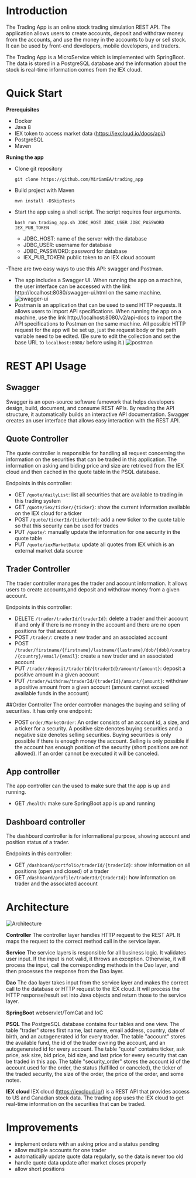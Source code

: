
# Introduction
The Trading App is an online stock trading simulation REST API.
The application allows users to create accounts, deposit and withdraw money from the accounts, and use the money in 
the accounts to buy or sell stock.
It can be used by front-end developers, mobile developers, and traders.

The Trading App is a MicroService which is implemented with SpringBoot.
The data is stored in a PostgreSQL database and the information about the stock is real-time information comes from the 
IEX cloud.

# Quick Start

**Prerequisites**
- Docker
- Java 8
- IEX token to access market data (https://iexcloud.io/docs/api/)
- PostgreSQL
- Maven

**Runing the app**
- Clone git repository
  ```
  git clone https://github.com/MiriamEA/trading_app
  ```
- Build project with Maven
  ```
  mvn install -DSkipTests
  ```
- Start the app using a shell script. The script requires four arguments.
  ```
  bash run_trading_app.sh JDBC_HOST JDBC_USER JDBC_PASSWORD IEX_PUB_TOKEN
  ```
  - JDBC_HOST: name of the server with the database
  - JDBC_USER: username for database
  - JDBC_PASSWORD: password for database
  - IEX_PUB_TOKEN: public token to an IEX cloud account

-There are two easy ways to use this API: swagger and Postman.
  - The app includes a Swagger UI. 
    When running the app on a machine, the user interface can be accessed with the link 
    http://localhost:8080/swagger-ui.html on the same machine.
    ![swagger-ui](https://github.com/MiriamEA/trading_app/blob/master/assets/Swagger-ui.JPG)
  - Postman is an application that can be used to send HTTP requests. 
    It allows users to import API specifications.
    When running the app on a machine, use the link http://localhost:8080/v2/api-docs to import the API 
    specifications to Postman on the same machine.
    All possible HTTP request for the app will be set up, just the request body or the path variable need to be edited.
    (Be sure to edit the collection and set the base URL to ```localhost:8080/``` before using it.)
    ![postman](https://github.com/MiriamEA/trading_app/blob/master/assets/Postman.JPG)

# REST API Usage
## Swagger
Swagger is an open-source software famework that helps developers design, build, document, and consume REST APIs.
By reading the API structure, it automatically builds an interactive API documentation.
Swagger creates an user interface that allows easy interaction with the REST API.

## Quote Controller
The quote controller is responsible for handling all request concerning the information on the securities that can be 
traded in this application.
The information on asking and biding price and size are retrieved from the IEX cloud and then cached in the quote table
 in the PSQL database.

Endpoints in this controller:
- GET `/quote/dailyList`: list all securities that are available to trading in this trading system
- GET `/quote/iex/ticker/{ticker}`: show the current information available on the IEX cloud for a ticker
- POST `/quote/tickerId/{tickerId}`: add a new ticker to the quote table so that this security can be used for trades
- PUT `/quote/`: manually update the information for one security in the quote table
- PUT `/quote/iexMarketData`: update all quotes from IEX which is an external market data source
  
## Trader Controller
The trader controller manages the trader and account information. It allows users to create accounts,and deposit and 
withdraw money from a given account.

Endpoints in this controller:
- DELETE `/trader/traderId/{traderId}`: delete a trader and their account if and only if there is no money in the 
account and there are no open positions for that account
- POST `/trader/`: create a new trader and an associated account
- POST `/trader/firstname/{firstname}/lastname/{lastname}/dob/{dob}/country/{country}/email/{email}`: create a new 
trader and an associated account
- PUT `/trader/deposit/traderId/{traderId}/amount/{amount}`: deposit a positive amount in a given account
- PUT `/trader/withdraw/traderId/{traderId}/amount/{amount}`: withdraw a positive amount from a given account (amount
 cannot exceed available funds in the account)

##Order Controller
The order controller manages the buying and selling of securities. It has only one endpoint:
- POST `order/MarketOrder`: An order consists of an account id, a size, and a ticker for a security.
A positive size denotes buying securities and a negative size denotes selling securities. 
Buying securities is only possible if there is enough money the account. 
Selling is only possible if the account has enough position of the security (short positions are not allowed).
If an order cannot be executed it will be canceled.

## App controller
The app controller can the used to make sure that the app is up and running.
- GET `/health`: make sure SpringBoot app is up and running

## Dashboard controller
The dashboard controller is for informational purpose, showing account and position status of a trader.

Endpoints in this controller:
- GET `/dashboard/portfolio/traderId/{traderId}`: show information on all positions (open and closed) of a trader
- GET `/dashboard/profile/traderId/{traderId}`: how information on trader and the associated account

# Architecture

![Architecture](https://github.com/MiriamEA/trading_app/blob/master/assets/TradingApp.svg)

**Controller**
The controller layer handles HTTP request to the REST API.
It maps the request to the correct method call in the service layer.

**Service**
The service layers is responsible for all business logic. It validates user input.
If the input is not valid, it throws an exception.
Otherwise, it will process the input, call the corresponding methods in the Dao layer, and then processes the response 
from the Dao layer.

**Dao**
The dao layer takes input from the service layer and makes the correct call to the database or HTTP request to the IEX 
cloud.
It will process the HTTP response/result set into Java objects and return those to the service layer.

**SpringBoot**
webservlet/TomCat and IoC

**PSQL**
The PostgreSQL database contains four tables and one view.
The table "trader" stores first name, last name, email address, country, date of birth, and an autogenerated id for 
every trader.
The table "account" stores the available fund, the id of the trader owning the account, and an autogenerated id for 
every account.
The table "quote" contains ticker, ask price, ask size, bid price, bid size, and last price for every security that 
can be traded in this app.
The table "security_order" stores the account id of the account used for the order, the status (fulfilled or 
canceled), the ticker of the traded security, the size of the order, the price of the order, and some notes.

**IEX cloud**
IEX cloud (https://iexcloud.io/) is a REST API that provides access to US and Canadian stock data.
The trading app uses the IEX cloud to get real-time information on the securities that can be traded.

# Improvements
- implement orders with an asking price and a status pending
- allow multiple accounts for one trader
- automatically update quote data regularly, so the data is never too old
- handle quote data update after market closes properly
- allow short positions
